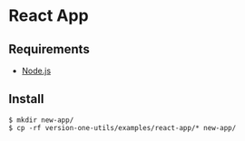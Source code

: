 # React App

## Requirements

* [Node.js](../../tools/node-js/README.md)

## Install

```
$ mkdir new-app/
$ cp -rf version-one-utils/examples/react-app/* new-app/
```

